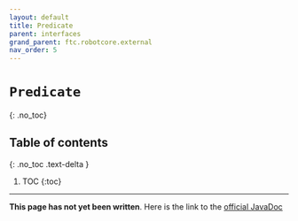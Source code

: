 ```yaml
---
layout: default
title: Predicate
parent: interfaces
grand_parent: ftc.robotcore.external
nav_order: 5
---
```

# `Predicate`
{: .no_toc}

## Table of contents
{: .no_toc .text-delta }

1. TOC
{:toc}
---
**This page has not yet been written**. Here is the link to the [official JavaDoc](https://ftctechnh.github.io/ftc_app/doc/javadoc/org/firstinspires/ftc/robotcore/external/Predicate.html)
        